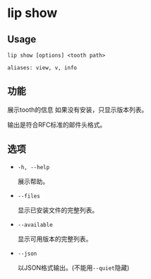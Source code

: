 # lip show

## Usage

```shell
lip show [options] <tooth path>

aliases: view, v, info
```

## 功能

展示tooth的信息 如果没有安装，只显示版本列表。

输出是符合RFC标准的邮件头格式。

## 选项

- `-h, --help`

  展示帮助。

- `--files`

  显示已安装文件的完整列表。

- `--available`

  显示可用版本的完整列表。

- `--json`
  
  以JSON格式输出。(不能用`--quiet`隐藏)